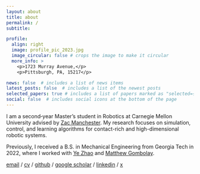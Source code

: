 ```yaml
---
layout: about
title: about
permalink: /
subtitle: 

profile:
  align: right
  image: profile_pic_2023.jpg
  image_circular: false # crops the image to make it circular
  more_info: >
    <p>1723 Murray Avenue,</p>
    <p>Pittsburgh, PA, 15217</p>

news: false  # includes a list of news items
latest_posts: false  # includes a list of the newest posts
selected_papers: true # includes a list of papers marked as "selected={true}"
social: false  # includes social icons at the bottom of the page
---
```


I am a second‑year Master’s student in Robotics at Carnegie Mellon University advised by [Zac Manchester](rexlab.ri.cmu.edu). My research focuses on simulation, control, and learning algorithms for contact-rich and high-dimensional robotic systems.

Previously, I received a B.S. in Mechanical Engineering from Georgia Tech in 2022, where I worked with [Ye Zhao](https://lab-idar.gatech.edu/) and [Matthew Gombolay](https://core-robotics.gatech.edu/people/matthew-gombolay/).

<!-- centered email, github, twitter, and cv links -->
[email](mailto:johnzhang@cmu.edu) / [cv](/assets//pdf/John_Zhang_CV.pdf) / [github](https://github.com/johnzhang3) / [google scholar](https://scholar.google.com/citations?user=https://scholar.google.com/citations?hl=en&user=6YaGzpwAAAAJ) / [linkedin](https://www.linkedin.com/in/john-zhang-01) / [x](https://twitter.com/johnzhangx)

<!-- Write your biography here. Tell the world about yourself. Link to your favorite [subreddit](http://reddit.com). You can put a picture in, too. The code is already in, just name your picture `prof_pic.jpg` and put it in the `img/` folder. -->

<!-- Put your address / P.O. box / other info right below your picture. You can also disable any of these elements by editing `profile` property of the YAML header of your `_pages/about.md`. Edit `_bibliography/papers.bib` and Jekyll will render your [publications page](/al-folio/publications/) automatically. -->

<!-- Link to your social media connections, too. This theme is set up to use [Font Awesome icons](https://fontawesome.com/) and [Academicons](https://jpswalsh.github.io/academicons/), like the ones below. Add your Facebook, Twitter, LinkedIn, Google Scholar, or just disable all of them. -->
